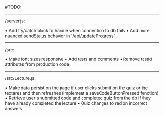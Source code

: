 #TODO:

---


/server.js:

• Add try/catch block to handle when connection to db fails
• Add more nuanced sendStatus behavior in '/api/updateProgress'

---

/src:

• Make font sizes responsive
• Add tests and comments
• Remove testid attributes from production code

---

/src/Lecture.js:

• Make data persist on the page if user clicks submit on the quiz or the textarea and then refreshes (implement a saveCodeButtonPressed function)
• Retrieve user's submitted code and completed quiz from the db if they have already completed the lecture
• Quiz changes to red on incorrect answers